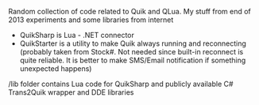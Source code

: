 Random collection of code related to Quik and QLua. My stuff from end of 2013 experiments and some libraries from internet

* QuikSharp is Lua - .NET connector
* QuikStarter is a utility to make Quik always running and reconnecting (probably taken from Stock#. Not needed since built-in reconnect is quite reliable. It is better to make SMS/Email notification if something unexpected happens)

/lib folder contains Lua code for QuikSharp and publicly available C# Trans2Quik wrapper and DDE libraries